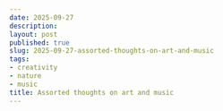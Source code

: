 ```yaml
---
date: 2025-09-27
description:
layout: post
published: true
slug: 2025-09-27-assorted-thoughts-on-art-and-music
tags:
- creativity
- nature
- music
title: Assorted thoughts on art and music
---
```

